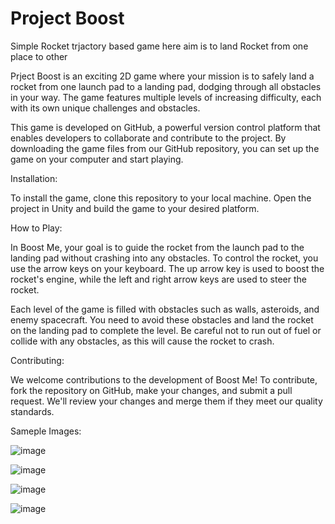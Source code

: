 # Project Boost
 Simple Rocket trjactory based game here aim is to land Rocket from one place to other
 
Prject Boost is an exciting 2D game where your mission is to safely land a rocket from one launch pad to a landing pad, dodging through all obstacles in your way. The game features multiple levels of increasing difficulty, each with its own unique challenges and obstacles.

This game is developed on GitHub, a powerful version control platform that enables developers to collaborate and contribute to the project. By downloading the game files from our GitHub repository, you can set up the game on your computer and start playing.

Installation:

To install the game, clone this repository to your local machine. Open the project in Unity and build the game to your desired platform.

How to Play:

In Boost Me, your goal is to guide the rocket from the launch pad to the landing pad without crashing into any obstacles. To control the rocket, you use the arrow keys on your keyboard. The up arrow key is used to boost the rocket's engine, while the left and right arrow keys are used to steer the rocket.

Each level of the game is filled with obstacles such as walls, asteroids, and enemy spacecraft. You need to avoid these obstacles and land the rocket on the landing pad to complete the level. Be careful not to run out of fuel or collide with any obstacles, as this will cause the rocket to crash.

Contributing:

We welcome contributions to the development of Boost Me! To contribute, fork the repository on GitHub, make your changes, and submit a pull request. We'll review your changes and merge them if they meet our quality standards.

Sameple Images:

![image](https://user-images.githubusercontent.com/104272327/224101832-70789929-902e-4155-8673-d23b2f8a4488.png)

![image](https://user-images.githubusercontent.com/104272327/224102988-0e6dcaac-e845-47bd-9672-ca412fc40fbe.png)

![image](https://user-images.githubusercontent.com/104272327/224103393-0806616a-ef8f-46d7-b927-f4aded23b8cb.png)

![image](https://user-images.githubusercontent.com/104272327/224103487-4e6bd170-0ec2-4a7f-96ec-34f461fcc62e.png)



